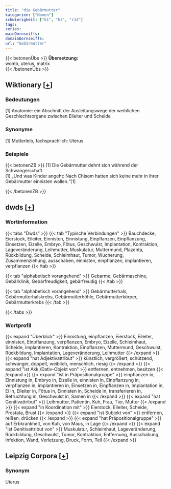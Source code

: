 ```yaml
---
title: "die Gebärmutter"
kategorien: ["Nomen"]
schwierigkeit: ["k1", "h3", "r14"]
tags:
series:
mainDornseiffs:
domainDornseiffs:
url: "Gebärmutter"
---
```


{{< betonenÜbs >}}
**Übersetzung:**  
womb, uterus, matrix  
{{< /betonenÜbs >}}

## Wiktionary [[+](https://de.wiktionary.org/wiki/Gebärmutter)]

### Bedeutungen
[1] Anatomie: ein Abschnitt der Ausleitungswege der weiblichen Geschlechtsorgane zwischen Eileiter und Scheide  

### Synonyme
[1] Mutterleib, fachsprachlich: Uterus  

### Beispiele
{{< betonenZB >}}
[1] Die Gebärmutter dehnt sich während der Schwangerschaft.  
[1] „Und was Kinder angeht: Nach Chisom hatten sich keine mehr in ihrer Gebärmutter einnisten wollen.“[1]  

{{< /betonenZB >}}


## dwds [[+](https://www.dwds.de/wb/Gebärmutter)]

### Wortinformation
{{< tabs "Dwds" >}}
{{< tab "Typische Verbindungen" >}}
Bauchdecke, Eierstock, Eileiter, Einnisten, Einnistung, Einpflanzen, Einpflanzung, Einsetzen, Eizelle, Embryo, Fötus, Geschwulst, Implantation, Kontraktion, Lageveränderung, Leihmutter, Muskulatur, Muttermund, Plazenta, Rückbildung, Scheide, Schleimhaut, Tumor, Wucherung, Zusammenziehung, ausschaben, einnisten, einpflanzen, implantieren, verpflanzen
{{< /tab >}}

{{< tab "alphabetisch vorangehend" >}}
Gebarme, Gebärmaschine, Gebärklinik, Gebärfreudigkeit, gebärfreudig
{{< /tab >}}

{{< tab "alphabetisch vorangehend" >}}
Gebärmutterhals, Gebärmutterhalskrebs, Gebärmutterhöhle, Gebärmutterkörper, Gebärmutterkrebs
{{< /tab >}}

{{< /tabs >}}

### Wortprofil
{{< expand "Überblick" >}} Einnistung, einpflanzen, Eierstock, Eileiter, einnisten, Einpflanzung, verpflanzen, Embryo, Eizelle, Schleimhaut, Scheide, implantieren, Kontraktion, Einpflanzen, Muttermund, Geschwulst, Rückbildung, Implantation, Lageveränderung, Leihmutter {{< /expand >}}
{{< expand "hat Adjektivattribut" >}} künstlich, vergrößert, schützend, schwanger, doppelt, weiblich, menschlich, riesig {{< /expand >}}
{{< expand "ist Akk./Dativ-Objekt von" >}} entfernen, entnehmen, besitzen {{< /expand >}}
{{< expand "ist in Präpositionalgruppe" >}} einpflanzen in, Einnistung in, Embryo in, Eizelle in, einnisten in, Einpflanzung in, verpflanzen in, implantieren in, Einsetzen in, Einpflanzen in, Implantation in, Ei in, Eileiter in, Fötus in, Einnisten in, Scheide in, transferieren in, Befruchtung in, Geschwulst in, Samen in {{< /expand >}}
{{< expand "hat Genitivattribut" >}} Leihmutter, Patientin, Kuh, Frau, Tier, Mutter {{< /expand >}}
{{< expand "in Koordination mit" >}} Eierstock, Eileiter, Scheide, Prostata, Brust {{< /expand >}}
{{< expand "ist Subjekt von" >}} entfernen, reißen, drücken {{< /expand >}}
{{< expand "hat Präpositionalgruppe" >}} auf Erbkrankheit, von Kuh, von Maus, in Lage {{< /expand >}}
{{< expand "ist Genitivattribut von" >}} Muskulatur, Schleimhaut, Lageveränderung, Rückbildung, Geschwulst, Tumor, Kontraktion, Entfernung, Ausschabung, Infektion, Wand, Verletzung, Druck, Form, Teil {{< /expand >}}

## Leipzig Corpora [[+](https://corpora.uni-leipzig.de/en/res?word=Gebärmutter&corpusId=deu_newscrawl-public_2018)]


### Synonym
Uterus

